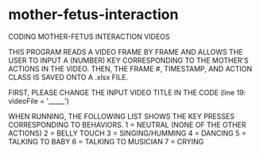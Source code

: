 # mother-fetus-interaction
CODING MOTHER-FETUS INTERACTION VIDEOS

THIS PROGRAM READS A VIDEO FRAME BY FRAME AND ALLOWS THE USER TO INPUT A (NUMBER) KEY CORRESPONDING TO THE MOTHER'S ACTIONS IN THE VIDEO. 
THEN, THE FRAME #, TIMESTAMP, AND ACTION CLASS IS SAVED ONTO A .xlsx FILE.

FIRST, PLEASE CHANGE THE INPUT VIDEO TITLE IN THE CODE (line 19: videoFile = '_____')

WHEN RUNNING, THE FOLLOWING LIST SHOWS THE KEY PRESSES CORRESPONDING TO BEHAVIORS.
1 = NEUTRAL (NONE OF THE OTHER ACTIONS)
2 = BELLY TOUCH
3 = SINGING/HUMMING
4 = DANCING
5 = TALKING TO BABY
6 = TALKING TO MUSICIAN 
7 = CRYING
